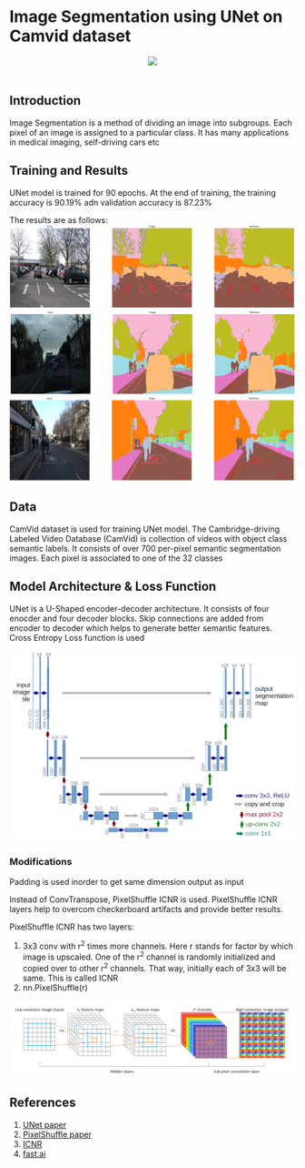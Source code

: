 # Image Segmentation using UNet on Camvid dataset

<div align="center">
  <a href="http://colab.research.google.com/github/prajwal-suresh13/camvid_segmentation/blob/master/segmentation.ipynb"> <img src=https://colab.research.google.com/assets/colab-badge.svg width=240> </a>
</div> <br>

## Introduction
Image Segmentation is a method of dividing an image into subgroups. Each pixel of an image is assigned to a particular class. It has many applications in medical imaging,
self-driving cars etc

## Training and Results
UNet model is trained for 90 epochs. At the end of training, the training accuracy is 90.19% adn validation accuracy is 87.23%

The results are as follows:
![](images/segmentation1.PNG)
![](images/segmentation2.PNG)
![](images/segmentation3.PNG)

## Data

CamVid dataset is used for training UNet model. The Cambridge-driving Labeled Video Database (CamVid) is collection of videos with object class semantic labels. 
It consists of over 700 per-pixel semantic segmentation images. Each pixel is associated to one of the 32 classes 

## Model Architecture & Loss Function

UNet is a U-Shaped encoder-decoder architecture. It consists of four enocder and four decoder blocks. Skip connections are added from encoder to decoder which helps to generate better semantic features. Cross Entropy Loss function is used

![](images/u-net-architecture.png)

### Modifications

Padding is used inorder to get same dimension output as input 

Instead of ConvTranspose, PixelShuffle ICNR is used. PixelShuffle ICNR layers help to overcom checkerboard artifacts and provide better results. 

PixelShuffle ICNR has two layers:
1. 3x3 conv with r<sup>2</sup> times more channels. Here r stands for factor by which image is upscaled. One of the r<sup>2</sup> channel is randomly initialized and copied over to other r<sup>2</sup> channels. That way, initially each of 3x3 will be same. This is called ICNR
2. nn.PixelShuffle(r)

![](images/pixelshuffle.png)

## References
1. [UNet paper](https://arxiv.org/abs/1505.04597)
2. [PixelShuffle paper](https://arxiv.org/abs/1609.05158)
3. [ICNR](https://www.researchgate.net/publication/318337423_Checkerboard_artifact_free_sub-pixel_convolution_A_note_on_sub-pixel_convolution_resize_convolution_and_convolution_resize)
4. [fast.ai](https://course.fast.ai/)
